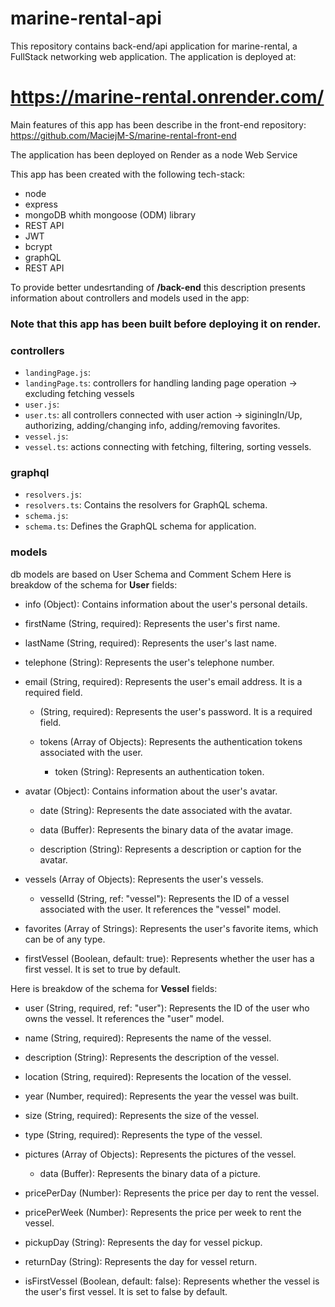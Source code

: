 # marine-rental-api
This repository contains back-end/api application for marine-rental, a FullStack networking web application. The application is deployed at:

# https://marine-rental.onrender.com/
Main features of this app has been describe in the front-end repository: https://github.com/MaciejM-S/marine-rental-front-end

The application has been deployed on Render as a node Web Service

This app has been created with the following tech-stack:

+  node
+  express
+  mongoDB whith mongoose (ODM) library
+  REST API
+  JWT
+  bcrypt
+  graphQL
+  REST API


To provide better undesrtanding of <b>/back-end</b> this description presents information about controllers and models used in the app:

### Note that this app has been built before deploying it on render.

### controllers 
- `landingPage.js`:
- `landingPage.ts`: controllers for handling landing page operation -> excluding fetching vessels
- `user.js`: 
- `user.ts`: all controllers connected with user action -> siginingIn/Up, authorizing, adding/changing info, adding/removing favorites. 
- `vessel.js`:
- `vessel.ts`: actions connecting with fetching, filtering, sorting vessels.

### graphql
- `resolvers.js`: 
- `resolvers.ts`: Contains the resolvers for GraphQL schema.
- `schema.js`: 
- `schema.ts`: Defines the GraphQL schema for application.

### models

db models are based on User Schema and Comment Schem
Here is breakdow of the schema for <b>User</b> fields:

 + info (Object): Contains information about the user's personal details.

  - firstName (String, required): Represents the user's first name.
 
  - lastName (String, required): Represents the user's last name.
 
  - telephone (String): Represents the user's telephone number.
  
+ email (String, required): Represents the user's email address. It is a required field.
 
  -  (String, required): Represents the user's password. It is a required field.
    
  -  tokens (Array of Objects): Represents the authentication tokens associated with the user.
 
      -  token (String): Represents an authentication token.
      
+ avatar (Object): Contains information about the user's avatar.

  - date (String): Represents the date associated with the avatar.

  - data (Buffer): Represents the binary data of the avatar image.
  
  - description (String): Represents a description or caption for the avatar.
  
+ vessels (Array of Objects): Represents the user's vessels.
  - vesselId (String, ref: "vessel"): Represents the ID of a vessel associated with the user. It references the "vessel" model.
  
+ favorites (Array of Strings): Represents the user's favorite items, which can be of any type.

+ firstVessel (Boolean, default: true): Represents whether the user has a first vessel. It is set to true by default.
 
Here is breakdow of the schema for <b>Vessel</b> fields:
+ user (String, required, ref: "user"): Represents the ID of the user who owns the vessel. It references the "user" model.

+ name (String, required): Represents the name of the vessel.

+ description (String): Represents the description of the vessel.

+ location (String, required): Represents the location of the vessel.

+ year (Number, required): Represents the year the vessel was built.

+ size (String, required): Represents the size of the vessel.

+ type (String, required): Represents the type of the vessel.

+ pictures (Array of Objects): Represents the pictures of the vessel.
  - data (Buffer): Represents the binary data of a picture.
  
+ pricePerDay (Number): Represents the price per day to rent the vessel.
 
+ pricePerWeek (Number): Represents the price per week to rent the vessel.
 
+ pickupDay (String): Represents the day for vessel pickup.
 
+ returnDay (String): Represents the day for vessel return.

+ isFirstVessel (Boolean, default: false): Represents whether the vessel is the user's first vessel. It is set to false by default.


